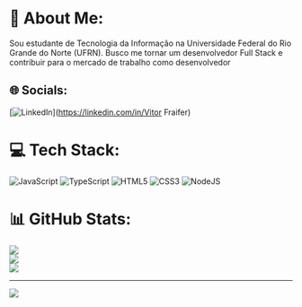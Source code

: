 # 💫 About Me:
Sou estudante de Tecnologia da Informação na Universidade Federal do Rio Grande do Norte (UFRN). Busco me tornar um desenvolvedor Full Stack e contribuir para o mercado de trabalho como desenvolvedor


## 🌐 Socials:
[![LinkedIn](https://img.shields.io/badge/LinkedIn-%230077B5.svg?logo=linkedin&logoColor=white)](https://linkedin.com/in/Vitor Fraifer) 

# 💻 Tech Stack:
![JavaScript](https://img.shields.io/badge/javascript-%23323330.svg?style=for-the-badge&logo=javascript&logoColor=%23F7DF1E) ![TypeScript](https://img.shields.io/badge/typescript-%23007ACC.svg?style=for-the-badge&logo=typescript&logoColor=white) ![HTML5](https://img.shields.io/badge/html5-%23E34F26.svg?style=for-the-badge&logo=html5&logoColor=white) ![CSS3](https://img.shields.io/badge/css3-%231572B6.svg?style=for-the-badge&logo=css3&logoColor=white) ![NodeJS](https://img.shields.io/badge/node.js-6DA55F?style=for-the-badge&logo=node.js&logoColor=white)
# 📊 GitHub Stats:
![](https://github-readme-stats.vercel.app/api?username=VitorFraifer&theme=dark&hide_border=false&include_all_commits=false&count_private=false)<br/>
![](https://github-readme-streak-stats.herokuapp.com/?user=VitorFraifer&theme=dark&hide_border=false)<br/>
![](https://github-readme-stats.vercel.app/api/top-langs/?username=VitorFraifer&theme=dark&hide_border=false&include_all_commits=false&count_private=false&layout=compact)

---
[![](https://visitcount.itsvg.in/api?id=VitorFraifer&icon=0&color=0)](https://visitcount.itsvg.in)

<!-- Proudly created with GPRM ( https://gprm.itsvg.in ) -->